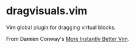 # dragvisuals.vim

Vim global plugin for dragging virtual blocks.

From Damien Conway's [More Instantly Better Vim](http://www.oscon.com/oscon2013/public/schedule/detail/28875).
